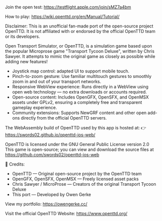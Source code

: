 Join the open test: https://testflight.apple.com/join/sMZ7a4bm

How to play: https://wiki.openttd.org/en/Manual/Tutorial/

Disclaimer: This is an unofficial fan-made port of the open-source project OpenTTD.
It is not affiliated with or endorsed by the official OpenTTD team or its developers.

Open Transport Simulator, or OpenTTD, is a simulation game based upon the popular Microprose game "Transport Tycoon Deluxe", written by Chris Sawyer. It attempts to mimic the original game as closely as possible while adding new features!

- Joystick map control: adapted UI to support mobile touch.
- Pinch-to-zoom gesture: Use familiar multitouch gestures to smoothly zoom in and out of your transport networks.
- Responsive WebView experience: Runs directly in a WebView using open web technology — no extra downloads or accounts required.
- Open-source content: Includes OpenGFX, OpenSFX, and OpenMSX assets under GPLv2, ensuring a completely free and transparent gameplay experience.
- Community extensions: Supports NewGRF content and other open add-ons directly from the official OpenTTD servers.

The WebAssembly build of OpenTTD used by this app is hosted at:
👉 https://swords02.github.io/openttd-ios-web/

OpenTTD is licensed under the GNU General Public License version 2.0
This game is open-source; you can view and download the source files at https://github.com/swords02/openttd-ios-web

🧩 Credits:
- OpenTTD — Original open-source project by the OpenTTD team
- OpenGFX, OpenSFX, OpenMSX — Freely licensed asset packs
- Chris Sawyer / MicroProse — Creators of the original Transport Tycoon Deluxe
- This port — Developed by Owen Gerke

View my portfolio: https://owengerke.cc/

Visit the official OpenTTD Website: https://www.openttd.org/
